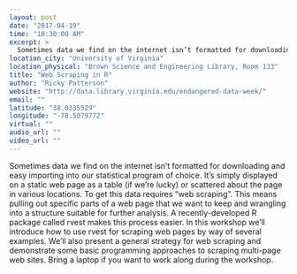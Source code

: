 ```yaml
---
layout: post
date: "2017-04-19"
time: "10:30:00 AM"
excerpt: >
  Sometimes data we find on the internet isn’t formatted for downloading and easy importing into our statistical program of choice. It’s ...
location_city: "University of Virginia"
location_physical: "Brown Science and Engineering Library, Room 133"
title: "Web Scraping in R"
author: "Ricky Patterson"
website: "http://data.library.virginia.edu/endangered-data-week/"
email: ""
latitude: "38.0335529"
longitude: "-78.5079772"
virtual: ""
audio_url: ""
video_url: ""
---
```


Sometimes data we find on the internet isn’t formatted for downloading and easy importing into our statistical program of choice. It’s simply displayed on a static web page as a table (if we’re lucky) or scattered about the page in various locations. To get this data requires “web scraping”. This means pulling out specific parts of a web page that we want to keep and wrangling into a structure suitable for further analysis. A recently-developed R package called rvest makes this process easier. In this workshop we’ll introduce how to use rvest for scraping web pages by way of several examples. We’ll also present a general strategy for web scraping and demonstrate some basic programming approaches to scraping multi-page web sites. Bring a laptop if you want to work along during the workshop.
